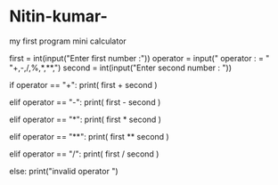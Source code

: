 # Nitin-kumar-
my first program mini calculator 

first = int(input("Enter first number :"))
operator = input(" operator : =  " "+,-,/,%,*,**,")
second = int(input("Enter second number : "))

if  operator == "+":
    print( first + second  )

elif  operator == "-":
    print( first - second  )
 
elif  operator == "*":
    print( first * second  )
 
elif operator == "**":
    print( first ** second  )
 
elif operator == "/":
    print( first / second  )
 
else:
    print("invalid operator ")
